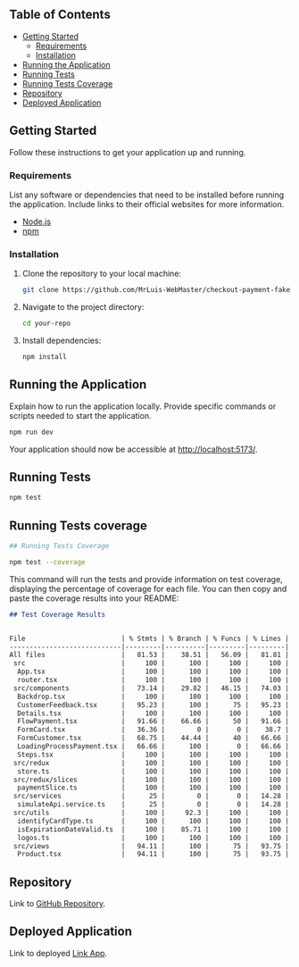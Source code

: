 ## Table of Contents

- [Getting Started](#getting-started)
  - [Requirements](#requirements)
  - [Installation](#installation)
- [Running the Application](#running-the-application)
- [Running Tests](#running-tests)
- [Running Tests Coverage](#running-tests-coverage)
- [Repository](#repository)
- [Deployed Application](#deployed-application)

## Getting Started

Follow these instructions to get your application up and running.

### Requirements

List any software or dependencies that need to be installed before running the application. Include links to their official websites for more information.

- [Node.js](https://nodejs.org/)
- [npm](https://www.npmjs.com/)

### Installation

1. Clone the repository to your local machine:

   ```bash
   git clone https://github.com/MrLuis-WebMaster/checkout-payment-fake.git.git
   ```

2. Navigate to the project directory:

   ```bash
   cd your-repo
   ```

3. Install dependencies:

   ```bash
   npm install
   ```

## Running the Application

Explain how to run the application locally. Provide specific commands or scripts needed to start the application.

```bash
npm run dev
```

Your application should now be accessible at [http://localhost:5173/]( http://localhost:5173/).

## Running Tests

```bash
npm test
```

## Running Tests coverage

```bash
## Running Tests Coverage

npm test --coverage
```

This command will run the tests and provide information on test coverage, displaying the percentage of coverage for each file. You can then copy and paste the coverage results into your README:

```markdown
## Test Coverage Results


File                        | % Stmts | % Branch | % Funcs | % Lines | 
----------------------------|---------|----------|---------|---------|
All files                   |   81.53 |    38.51 |   56.09 |   81.81 |                   
 src                        |     100 |      100 |     100 |     100 |                   
  App.tsx                   |     100 |      100 |     100 |     100 |                   
  router.tsx                |     100 |      100 |     100 |     100 |                   
 src/components             |   73.14 |    29.82 |   46.15 |   74.03 | 
  Backdrop.tsx              |     100 |      100 |     100 |     100 | 
  CustomerFeedback.tsx      |   95.23 |      100 |      75 |   95.23 | 
  Details.tsx               |     100 |      100 |     100 |     100 | 
  FlowPayment.tsx           |   91.66 |    66.66 |      50 |   91.66 | 
  FormCard.tsx              |   36.36 |        0 |       0 |    38.7 | 
  FormCustomer.tsx          |   68.75 |    44.44 |      40 |   66.66 |   
  LoadingProcessPayment.tsx |   66.66 |      100 |       0 |   66.66 | 
  Steps.tsx                 |     100 |      100 |     100 |     100 | 
 src/redux                  |     100 |      100 |     100 |     100 | 
  store.ts                  |     100 |      100 |     100 |     100 | 
 src/redux/slices           |     100 |      100 |     100 |     100 | 
  paymentSlice.ts           |     100 |      100 |     100 |     100 | 
 src/services               |      25 |        0 |       0 |   14.28 | 
  simulateApi.service.ts    |      25 |        0 |       0 |   14.28 | 
 src/utils                  |     100 |     92.3 |     100 |     100 | 
  identifyCardType.ts       |     100 |      100 |     100 |     100 | 
  isExpirationDateValid.ts  |     100 |    85.71 |     100 |     100 | 
  logos.ts                  |     100 |      100 |     100 |     100 | 
 src/views                  |   94.11 |      100 |      75 |   93.75 |                   
  Product.tsx               |   94.11 |      100 |      75 |   93.75 |
```

## Repository

Link to [GitHub Repository](https://github.com/MrLuis-WebMaster/checkout-payment-fake.git).

## Deployed Application

Link to deployed [Link App](https://main.d2x3dzsxcso3zl.amplifyapp.com/).